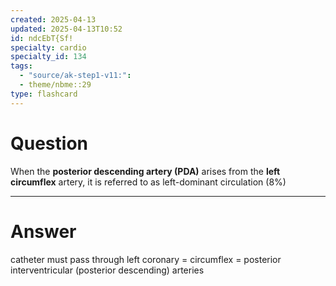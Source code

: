 ```yaml
---
created: 2025-04-13
updated: 2025-04-13T10:52
id: ndcEbT{Sf!
specialty: cardio
specialty_id: 134
tags:
  - "source/ak-step1-v11:": 
  - theme/nbme::29
type: flashcard
---
```


# Question
When the **posterior descending artery (PDA)** arises from the **left circumflex** artery, it is referred to as left-dominant circulation (8%)

---

# Answer
catheter must pass through left coronary = circumflex = posterior interventricular (posterior descending) arteries